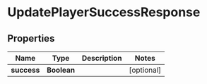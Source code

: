 

# UpdatePlayerSuccessResponse


## Properties

| Name | Type | Description | Notes |
|------------ | ------------- | ------------- | -------------|
|**success** | **Boolean** |  |  [optional] |



